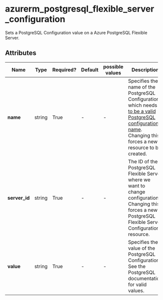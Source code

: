 # azurerm_postgresql_flexible_server_configuration

Sets a PostgreSQL Configuration value on a Azure PostgreSQL Flexible Server.

## Attributes

| Name | Type | Required? | Default  | possible values | Description |
| ---- | ---- | --------- | -------- | ----------- | ----------- |
| **name** | string | True | -  |  -  | Specifies the name of the PostgreSQL Configuration, which needs [to be a valid PostgreSQL configuration name](https://www.postgresql.org/docs/current/static/sql-syntax-lexical.html#SQL-SYNTAX-IDENTIFIER). Changing this forces a new resource to be created. | 
| **server_id** | string | True | -  |  -  | The ID of the PostgreSQL Flexible Server where we want to change configuration. Changing this forces a new PostgreSQL Flexible Server Configuration resource. | 
| **value** | string | True | -  |  -  | Specifies the value of the PostgreSQL Configuration. See the PostgreSQL documentation for valid values. | 

